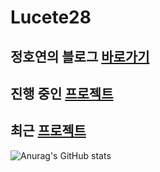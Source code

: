 # Lucete28
## 정호연의 블로그 [바로가기](https://lucete28.github.io)
## 진행 중인 [프로젝트](https://github.com/Lucete28/Sign_Language_Remaster)
## 최근 [프로젝트](https://github.com/Melon-Shake/MAIN)
![Anurag's GitHub stats](https://github-readme-stats.vercel.app/api?username=Lucete28&show_icons=true&theme=radical)
